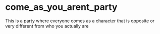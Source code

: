 # come_as_you_arent_party
This is a party where everyone comes as a character that is opposite or very different from who you actually are
